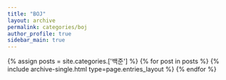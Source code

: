 ```yaml
---
title: "BOJ"
layout: archive
permalink: categories/boj
author_profile: true
sidebar_main: true
---
```



{% assign posts = site.categories.['백준'] %}
{% for post in posts %} {% include archive-single.html type=page.entries_layout %} {% endfor %}